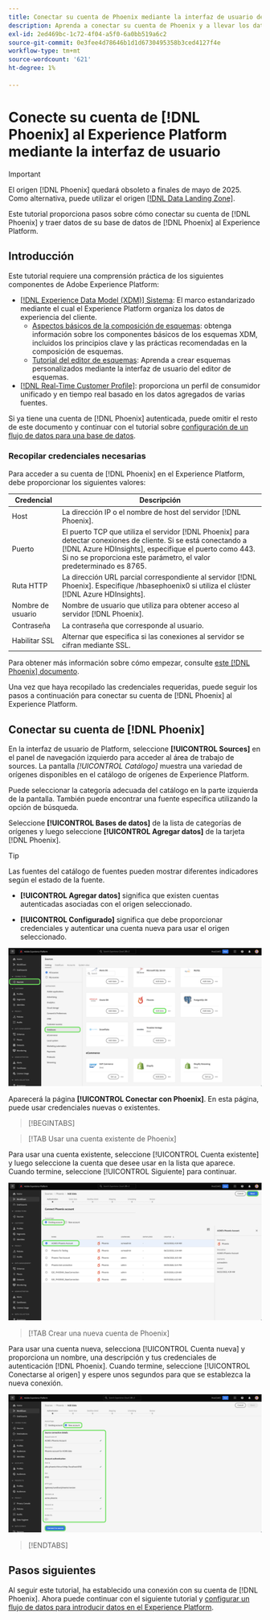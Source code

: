```yaml
---
title: Conectar su cuenta de Phoenix mediante la interfaz de usuario de Experience Platform
description: Aprenda a conectar su cuenta de Phoenix y a llevar los datos de la base de datos de Phoenix al Experience Platform de mediante la interfaz de usuario de.
exl-id: 2ed469bc-1c72-4f04-a5f0-6a0bb519a6c2
source-git-commit: 0e3fee4d78646b1d1d6730495358b3ced4127f4e
workflow-type: tm+mt
source-wordcount: '621'
ht-degree: 1%

---
```


# Conecte su cuenta de [!DNL Phoenix] al Experience Platform mediante la interfaz de usuario

>[!IMPORTANT]
>
>El origen [!DNL Phoenix] quedará obsoleto a finales de mayo de 2025. Como alternativa, puede utilizar el origen [[!DNL Data Landing Zone]](../cloud-storage/data-landing-zone.md).

Este tutorial proporciona pasos sobre cómo conectar su cuenta de [!DNL Phoenix] y traer datos de su base de datos de [!DNL Phoenix] al Experience Platform.

## Introducción

Este tutorial requiere una comprensión práctica de los siguientes componentes de Adobe Experience Platform:

* [[!DNL Experience Data Model (XDM)] Sistema](../../../../../xdm/home.md): El marco estandarizado mediante el cual el Experience Platform organiza los datos de experiencia del cliente.
   * [Aspectos básicos de la composición de esquemas](../../../../../xdm/schema/composition.md): obtenga información sobre los componentes básicos de los esquemas XDM, incluidos los principios clave y las prácticas recomendadas en la composición de esquemas.
   * [Tutorial del editor de esquemas](../../../../../xdm/tutorials/create-schema-ui.md): Aprenda a crear esquemas personalizados mediante la interfaz de usuario del editor de esquemas.
* [[!DNL Real-Time Customer Profile]](../../../../../profile/home.md): proporciona un perfil de consumidor unificado y en tiempo real basado en los datos agregados de varias fuentes.

Si ya tiene una cuenta de [!DNL Phoenix] autenticada, puede omitir el resto de este documento y continuar con el tutorial sobre [configuración de un flujo de datos para una base de datos](../../dataflow/databases.md).

### Recopilar credenciales necesarias

Para acceder a su cuenta de [!DNL Phoenix] en el Experience Platform, debe proporcionar los siguientes valores:

| Credencial | Descripción |
| --- | --- |
| Host | La dirección IP o el nombre de host del servidor [!DNL Phoenix]. |
| Puerto | El puerto TCP que utiliza el servidor [!DNL Phoenix] para detectar conexiones de cliente. Si se está conectando a [!DNL Azure HDInsights], especifique el puerto como 443. Si no se proporciona este parámetro, el valor predeterminado es 8765. |
| Ruta HTTP | La dirección URL parcial correspondiente al servidor [!DNL Phoenix]. Especifique /hbasephoenix0 si utiliza el clúster [!DNL Azure HDInsights]. |
| Nombre de usuario | Nombre de usuario que utiliza para obtener acceso al servidor [!DNL Phoenix]. |
| Contraseña | La contraseña que corresponde al usuario. |
| Habilitar SSL | Alternar que especifica si las conexiones al servidor se cifran mediante SSL. |

Para obtener más información sobre cómo empezar, consulte [este [!DNL Phoenix] documento](https://python-phoenixdb.readthedocs.io/en/latest/api.html).

Una vez que haya recopilado las credenciales requeridas, puede seguir los pasos a continuación para conectar su cuenta de [!DNL Phoenix] al Experience Platform.

## Conectar su cuenta de [!DNL Phoenix]

En la interfaz de usuario de Platform, seleccione **[!UICONTROL Sources]** en el panel de navegación izquierdo para acceder al área de trabajo de sources. La pantalla *[!UICONTROL Catálogo]* muestra una variedad de orígenes disponibles en el catálogo de orígenes de Experience Platform.

Puede seleccionar la categoría adecuada del catálogo en la parte izquierda de la pantalla. También puede encontrar una fuente específica utilizando la opción de búsqueda.

Seleccione **[!UICONTROL Bases de datos]** de la lista de categorías de orígenes y luego seleccione **[!UICONTROL Agregar datos]** de la tarjeta [!DNL Phoenix].

>[!TIP]
>
>Las fuentes del catálogo de fuentes pueden mostrar diferentes indicadores según el estado de la fuente.
> 
>* **[!UICONTROL Agregar datos]** significa que existen cuentas autenticadas asociadas con el origen seleccionado.
>
>* **[!UICONTROL Configurado]** significa que debe proporcionar credenciales y autenticar una cuenta nueva para usar el origen seleccionado.

![El catálogo de orígenes en la interfaz de usuario de Experience Platform con la tarjeta de origen de Phoenix seleccionada.](../../../../images/tutorials/create/phoenix/catalog.png)

Aparecerá la página **[!UICONTROL Conectar con Phoenix]**. En esta página, puede usar credenciales nuevas o existentes.

>[!BEGINTABS]

>[!TAB Usar una cuenta existente de Phoenix]

Para usar una cuenta existente, seleccione [!UICONTROL Cuenta existente] y luego seleccione la cuenta que desee usar en la lista que aparece. Cuando termine, seleccione [!UICONTROL Siguiente] para continuar.

![Una lista de cuentas de base de datos Phoenix autenticadas que ya existen en su organización.](../../../../images/tutorials/create/phoenix/existing.png)

>[!TAB Crear una nueva cuenta de Phoenix]

Para usar una cuenta nueva, selecciona [!UICONTROL Cuenta nueva] y proporciona un nombre, una descripción y tus credenciales de autenticación [!DNL Phoenix]. Cuando termine, seleccione [!UICONTROL Conectarse al origen] y espere unos segundos para que se establezca la nueva conexión.

![Interfaz de la nueva cuenta donde puede proporcionar credenciales de autenticación y crear una cuenta de Phoenix.](../../../../images/tutorials/create/phoenix/new.png)

>[!ENDTABS]

## Pasos siguientes

Al seguir este tutorial, ha establecido una conexión con su cuenta de [!DNL Phoenix]. Ahora puede continuar con el siguiente tutorial y [configurar un flujo de datos para introducir datos en el Experience Platform](../../dataflow/databases.md).
